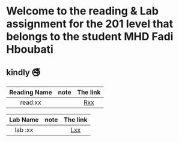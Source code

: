 #  Welcome to the reading & Lab assignment for the 201 level that belongs to the student **MHD Fadi Hboubati**
## kindly :no_smoking: 

| Reading Name      | note            |  The link                     |
|    :---:          |    :---:        |   :----:                      |
| read:xx           |                 |[Rxx](http://github.com)       |

| Lab Name          |      note      |  The link                |
|    :---:          |     :---:      |:-----:                   |
| lab  :xx          |                | [Lxx](http://github.com) |

